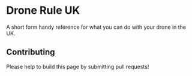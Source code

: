 # Drone Rule UK


A short form handy reference for what you can do with your drone in the UK.


## Contributing

Please help to build this page by submitting pull requests! 